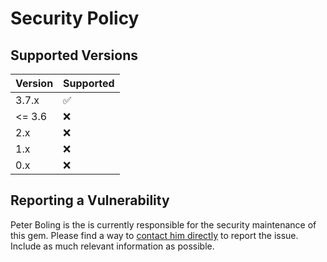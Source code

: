 # Security Policy

## Supported Versions

| Version | Supported          |
|---------|--------------------|
| 3.7.x   | :white_check_mark: |
| <= 3.6  | :x:                |
| 2.x     | :x:                |
| 1.x     | :x:                |
| 0.x     | :x:                |

## Reporting a Vulnerability

Peter Boling is the is currently responsible for the security maintenance of this gem. Please find a way
to [contact him directly](https://railsbling.com/contact) to report the issue. Include as much relevant information as
possible.
